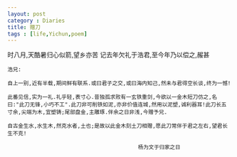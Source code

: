 ```yaml
---
layout: post
category : Diaries
title: 赠刀
tags : [life,Yichun,poem]
---
```



时八月,天酷暑归心似箭,望乡亦苦  记去年欠礼于浩君,至今年乃以偿之,赧甚 
 
    浩兄:
 
    自上一别,近有半载,期间鲜有联系.或曰君子之交,或曰海内知己,然未与君得空长谈,终为一憾!
 
    此番见信,实为一礼.礼乎轻,表寸心.昔独孤求败有一玄铁重剑,今欲以一金木短刀仿之,名曰:"此刀无锋,小巧不工".此刀非可削铁如泥,亦非价值连城,然用以泥塑,诚利器耳!此刀长五寸余,尖端为木,宜塑铸;尾部盘金,主雕琢.伴余之日非浅,今赠予兄.
 
    自古金生水,水生木,然克水者,土也;是故以此金木刻土刀相赠,愿此刀常伴于君之左右,望君长生不克!
 
                                             杨为文于归家之日
